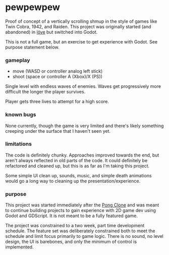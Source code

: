 # pewpewpew

Proof of concept of a vertically scrolling shmup in the style of games like Twin Cobra, 1942, and Raiden. This project was originally started (and abandoned) in [löve](https://love2d.org) but switched into Godot.

This is not a full game, but an exercise to get experience with Godot. See purpose statement below.

### gameplay

* move (WASD or controller analog left stick)
* shoot (space or controller A (Xbox)/X (PS))

Single level with endless waves of enemies. Waves get progressively more difficult the longer the player survives.

Player gets three lives to attempt for a high score.

### known bugs

None currently, though the game is very limited and there's likely something creeping under the surface that I haven't seen yet.

### limitations

The code is definitely chunky. Approaches improved towards the end, but aren't always reflected in old parts of the code. It could definitely be refactored and cleaned up, but this is as far as I'm taking this project.

Some simple UI clean up, sounds, music, and simple death animations would go a long way to cleaning up the presentation/experience.

### purpose

This project was started immediately after the [Pong Clone](https://github.com/davidbragg/pong) and was meant to continue building projects to gain experience with 2D game dev using Godot and GDScript. It is not meant to be a fully featured game.

The project was constrained to a two week, part time development schedule. The feature set was deliberately constrained both to meet the schedule and limit focus primarily to game logic. There is no sound, no level design, the UI is barebones, and only the minimum of control is implemented.


